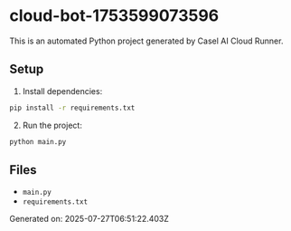 # cloud-bot-1753599073596

This is an automated Python project generated by Casel AI Cloud Runner.

## Setup

1. Install dependencies:
```bash
pip install -r requirements.txt
```

2. Run the project:
```bash
python main.py
```

## Files

- `main.py`
- `requirements.txt`

Generated on: 2025-07-27T06:51:22.403Z
